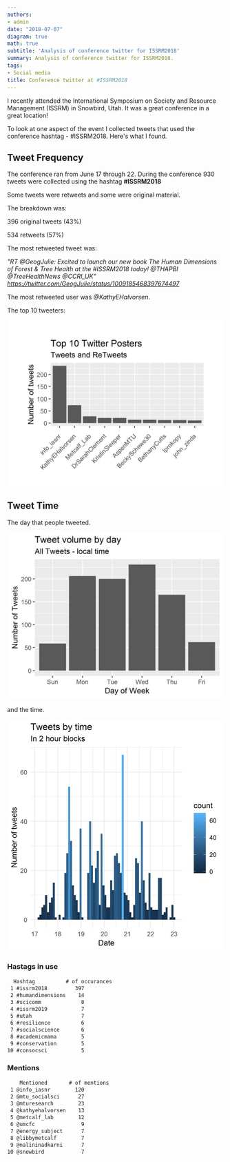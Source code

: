 ```yaml
---
authors:
- admin
date: "2018-07-07"
diagram: true
math: true
subtitle: 'Analysis of conference twitter for ISSRM2018'
summary: Analysis of conference twitter for ISSRM2018.
tags:
- Social media
title: Conference twitter at #ISSRM2018
---
```


I recently attended the International Symposium on Society and Resource Management (ISSRM) in Snowbird, Utah. It was a great conference in a great location!

To look at one aspect of the event I collected tweets that used the conference hashtag - #ISSRM2018. Here's what I found.


## Tweet Frequency

The conference ran from June 17 through 22. During the conference 930 tweets were collected using the hashtag **#ISSRM2018**

Some tweets were retweets and some were original material.

The breakdown was:

  396 original tweets (43%)

  534 retweets (57%)

The most retweeted tweet was:

*"RT @GeogJulie: Excited to launch our new book The Human Dimensions of Forest & Tree Health at the #ISSRM2018 today! @THAPBI @TreeHealthNews @CCRI_UK" https://twitter.com/GeogJulie/status/1009185468397674497*

The most retweeted user was *@KathyEHalvorsen*.

The top 10 tweeters:

<div style="text-align: center;"><img src="ISSRM_users.jpg" alt="Drawing" style="width: 500px;"/></div>

## Tweet Time

The day that people tweeted.

<div style="text-align: center;"><img src="ISSRM_day_vol.jpg" alt="Drawing" style="width: 500px;"/></div>

and the time.

<div style="text-align: center;"><img src="ISSRM_by_2_hours.jpg" alt="Drawing" style="width: 600px;"/></div>

### Hastags in use
      Hashtag          # of occurances
     1 #issrm2018         397
     2 #humandimensions    14
     3 #scicomm             8
     4 #issrm2019           7
     5 #utah                7
     6 #resilience          6
     7 #socialscience       6
     8 #academicmama        5
     9 #conservation        5
    10 #consocsci           5

### Mentions
        Mentioned       # of mentions
     1 @info_iasnr        120
     2 @mtu_socialsci      27
     3 @mturesearch        23
     4 @kathyehalvorsen    13
     5 @metcalf_lab        12
     6 @umcfc               9
     7 @energy_subject      7
     8 @libbymetcalf        7
     9 @nalininadkarni      7
    10 @snowbird            7
